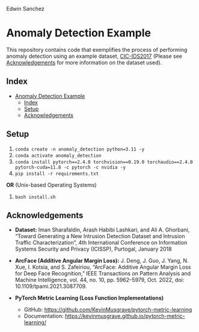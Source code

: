 Edwin Sanchez

# Anomaly Detection Example

This repository contains code that exemplifies the process of performing anomaly detection using an example dataset, [CIC-IDS2017](https://www.unb.ca/cic/datasets/ids-2017.html) (Please see [Acknowledgements](#acknowledgements) for more information on the dataset used).

## Index

- [Anomaly Detection Example](#anomaly-detection-example)
  - [Index](#index)
  - [Setup](#setup)
  - [Acknowledgements](#acknowledgements)

## Setup

1. `conda create -n anomaly_detection python=3.11 -y`
2. `conda activate anomaly_detection`
3. `conda install pytorch==2.4.0 torchvision==0.19.0 torchaudio==2.4.0  pytorch-cuda=11.8 -c pytorch -c nvidia -y`
4. `pip install -r requirements.txt`

**OR** (Unix-based Operating Systems)

1. `bash install.sh`

## Acknowledgements

* **Dataset:** Iman Sharafaldin, Arash Habibi Lashkari, and Ali A. Ghorbani, “Toward Generating a New Intrusion Detection Dataset and Intrusion Traffic Characterization”, 4th International Conference on Information Systems Security and Privacy (ICISSP), Purtogal, January 2018

* **ArcFace (Additive Angular Margin Loss):** J. Deng, J. Guo, J. Yang, N. Xue, I. Kotsia, and S. Zafeiriou, “ArcFace: Additive Angular Margin Loss for Deep Face Recognition,” IEEE Transactions on Pattern Analysis and Machine Intelligence, vol. 44, no. 10, pp. 5962–5979, Oct. 2022, doi: 10.1109/tpami.2021.3087709.

* **PyTorch Metric Learning (Loss Function Implementations)**
  * GitHub: https://github.com/KevinMusgrave/pytorch-metric-learning
  * Documentation: https://kevinmusgrave.github.io/pytorch-metric-learning/
